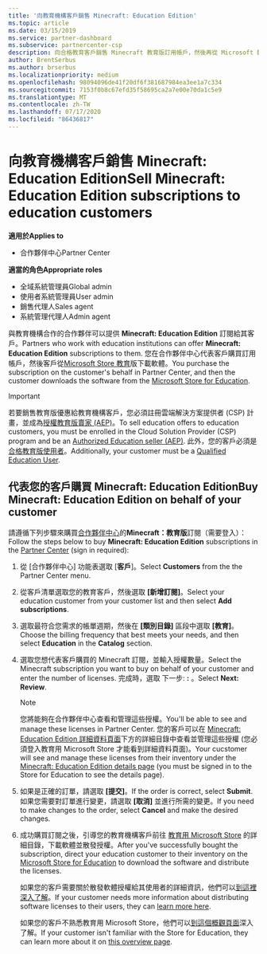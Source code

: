 ```yaml
---
title: '向教育機構客戶銷售 Minecraft: Education Edition'
ms.topic: article
ms.date: 03/15/2019
ms.service: partner-dashboard
ms.subservice: partnercenter-csp
description: 向合格教育客戶銷售 Minecraft 教育版訂用帳戶，然後再從 Microsoft 教育商店下載這些訂閱。
author: BrentSerbus
ms.author: brserbus
ms.localizationpriority: medium
ms.openlocfilehash: 98094096de41f20df6f381687984ea3ee1a7c334
ms.sourcegitcommit: 7153f0b8c67efd35f58695ca2a7e00e70da1c5e9
ms.translationtype: MT
ms.contentlocale: zh-TW
ms.lasthandoff: 07/17/2020
ms.locfileid: "86436817"
---
```

# <a name="sell-minecraft-education-edition-subscriptions-to-education-customers"></a><span data-ttu-id="3da54-103">向教育機構客戶銷售 Minecraft: Education Edition</span><span class="sxs-lookup"><span data-stu-id="3da54-103">Sell Minecraft: Education Edition subscriptions to education customers</span></span>

<span data-ttu-id="3da54-104">**適用於**</span><span class="sxs-lookup"><span data-stu-id="3da54-104">**Applies to**</span></span>

-  <span data-ttu-id="3da54-105">合作夥伴中心</span><span class="sxs-lookup"><span data-stu-id="3da54-105">Partner Center</span></span>

<span data-ttu-id="3da54-106">**適當的角色**</span><span class="sxs-lookup"><span data-stu-id="3da54-106">**Appropriate roles**</span></span>
-   <span data-ttu-id="3da54-107">全域系統管理員</span><span class="sxs-lookup"><span data-stu-id="3da54-107">Global admin</span></span>
-   <span data-ttu-id="3da54-108">使用者系統管理員</span><span class="sxs-lookup"><span data-stu-id="3da54-108">User admin</span></span>
-   <span data-ttu-id="3da54-109">銷售代理人</span><span class="sxs-lookup"><span data-stu-id="3da54-109">Sales agent</span></span>
-   <span data-ttu-id="3da54-110">系統管理代理人</span><span class="sxs-lookup"><span data-stu-id="3da54-110">Admin agent</span></span>

<span data-ttu-id="3da54-111">與教育機構合作的合作夥伴可以提供 **Minecraft: Education Edition** 訂閱給其客戶。</span><span class="sxs-lookup"><span data-stu-id="3da54-111">Partners who work with education institutions can offer **Minecraft: Education Edition** subscriptions to them.</span></span> <span data-ttu-id="3da54-112">您在合作夥伴中心代表客戶購買訂用帳戶，然後客戶從[Microsoft Store 教育](https://educationstore.microsoft.com)版下載軟體。</span><span class="sxs-lookup"><span data-stu-id="3da54-112">You purchase the subscription on the customer's behalf in Partner Center, and then the customer downloads the software from the [Microsoft Store for Education](https://educationstore.microsoft.com).</span></span> 

>[!IMPORTANT]
><span data-ttu-id="3da54-113">若要銷售教育版優惠給教育機構客戶，您必須註冊雲端解決方案提供者 (CSP) 計畫，並成為[授權教育版賣家 (AEP)](https://www.mepn.com)。</span><span class="sxs-lookup"><span data-stu-id="3da54-113">To sell education offers to education customers, you must be enrolled in the Cloud Solution Provider (CSP) program and be an [Authorized Education seller (AEP)](https://www.mepn.com).</span></span> <span data-ttu-id="3da54-114">此外，您的客戶必須是[合格教育版使用者](https://www.microsoftvolumelicensing.com/DocumentSearch.aspx?Mode=3&DocumentTypeId=7)。</span><span class="sxs-lookup"><span data-stu-id="3da54-114">Additionally, your customer must be a [Qualified Education User](https://www.microsoftvolumelicensing.com/DocumentSearch.aspx?Mode=3&DocumentTypeId=7).</span></span>  

 
## <a name="buy-minecraft-education-edition-on-behalf-of-your-customer"></a><span data-ttu-id="3da54-115">代表您的客戶購買 **Minecraft: Education Edition**</span><span class="sxs-lookup"><span data-stu-id="3da54-115">Buy **Minecraft: Education Edition** on behalf of your customer</span></span>

<span data-ttu-id="3da54-116">請遵循下列步驟來購買[合作夥伴中心](https://partnercenter.microsoft.com/pcv/dashboard/overview
)的**Minecraft：教育版**訂閱（需要登入）：</span><span class="sxs-lookup"><span data-stu-id="3da54-116">Follow the steps below to buy **Minecraft: Education Edition** subscriptions in the [Partner Center](https://partnercenter.microsoft.com/pcv/dashboard/overview
) (sign in required):</span></span>

  1.  <span data-ttu-id="3da54-117">從 [合作夥伴中心] 功能表選取 [**客戶**]。</span><span class="sxs-lookup"><span data-stu-id="3da54-117">Select **Customers** from the the Partner Center menu.</span></span>
  
  2.  <span data-ttu-id="3da54-118">從客戶清單選取您的教育客戶，然後選取 **\[新增訂閱\]**。</span><span class="sxs-lookup"><span data-stu-id="3da54-118">Select your education customer from your customer list and then select **Add subscriptions**.</span></span>
  
  3.  <span data-ttu-id="3da54-119">選取最符合您需求的帳單週期，然後在 **\[類別目錄\]** 區段中選取 **\[教育\]**。</span><span class="sxs-lookup"><span data-stu-id="3da54-119">Choose the billing frequency that best meets your needs, and then select **Education** in the **Catalog** section.</span></span>

  4.  <span data-ttu-id="3da54-120">選取您想代表客戶購買的 Minecraft 訂閱，並輸入授權數量。</span><span class="sxs-lookup"><span data-stu-id="3da54-120">Select the Minecraft subscription you want to buy on behalf of your customer and enter the number of licenses.</span></span> <span data-ttu-id="3da54-121">完成時，選取 下一步: **:** 。</span><span class="sxs-lookup"><span data-stu-id="3da54-121">Select **Next: Review**.</span></span>

      >[!NOTE]
      ><span data-ttu-id="3da54-122">您將能夠在合作夥伴中心查看和管理這些授權。</span><span class="sxs-lookup"><span data-stu-id="3da54-122">You'll be able to see and manage these licenses in Partner Center.</span></span> <span data-ttu-id="3da54-123">您的客戶可以在 [Minecraft: Education Edition 詳細資料頁面](https://educationstore.microsoft.com/store/details/minecraft-education-edition/9nblggh4r2r6)下方的詳細目錄中查看並管理這些授權 (您必須登入教育用 Microsoft Store 才能看到詳細資料頁面)。</span><span class="sxs-lookup"><span data-stu-id="3da54-123">Your cucstomer will see and manage these licenses from their inventory under the [Minecraft: Education Edition details page](https://educationstore.microsoft.com/store/details/minecraft-education-edition/9nblggh4r2r6) (you must be signed in to the Store for Education to see the details page).</span></span> 

  5.  <span data-ttu-id="3da54-124">如果是正確的訂單，請選取 **\[提交\]**。</span><span class="sxs-lookup"><span data-stu-id="3da54-124">If the order is correct, select **Submit**.</span></span> <span data-ttu-id="3da54-125">如果您需要對訂單進行變更，請選取 **\[取消\]** 並進行所需的變更。</span><span class="sxs-lookup"><span data-stu-id="3da54-125">If you need to make changes to the order, select **Cancel** and make the desired changes.</span></span>   

  6.  <span data-ttu-id="3da54-126">成功購買訂閱之後，引導您的教育機構客戶前往 [教育用 Microsoft Store](https://educationstore.microsoft.com) 的詳細目錄，下載軟體並散發授權。</span><span class="sxs-lookup"><span data-stu-id="3da54-126">After you've successfully bought the subscription, direct your education customer to their inventory on the [Microsoft Store for Education](https://educationstore.microsoft.com) to download the software and distribute the licenses.</span></span>

      <span data-ttu-id="3da54-127">如果您的客戶需要關於散發軟體授權給其使用者的詳細資訊，他們可以[到這裡深入了解](https://docs.microsoft.com/education/windows/school-get-minecraft#distribute-minecraft)。</span><span class="sxs-lookup"><span data-stu-id="3da54-127">If your customer needs more information about distributing software licenses to their users, they can [learn more here](https://docs.microsoft.com/education/windows/school-get-minecraft#distribute-minecraft).</span></span>  
  
      <span data-ttu-id="3da54-128">如果您的客戶不熟悉教育用 Microsoft Store，他們可以[到這個概觀頁面](https://docs.microsoft.com/microsoft-store/windows-store-for-business-overview)深入了解。</span><span class="sxs-lookup"><span data-stu-id="3da54-128">If your customer isn't familiar with the Store for Education, they can learn more about it on [this overview page](https://docs.microsoft.com/microsoft-store/windows-store-for-business-overview).</span></span>  

      

